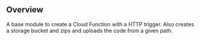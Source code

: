 ## Overview

A base module to create a Cloud Function with a HTTP trigger. Also creates a storage bucket and zips and uploads the code from a given path.